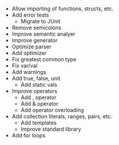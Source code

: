 - Allow importing of functions, structs, etc.
- Add error tests
    - Migrate to JUnit
- Remove semicolons
- Improve semantic analyer
- Improve generator
- Optimize parser
- Add optimizer
- Fix greatest common type
- Fix var/val
- Add warnings
- Add true, false, unit
    - Add static vals
- Improve operators
    - Add , operator
    - Add & operator
    - Add operator overloading
- Add collection literals, ranges, pairs, etc.
    - Add templates
    - Improve standard library
- Add for loops
